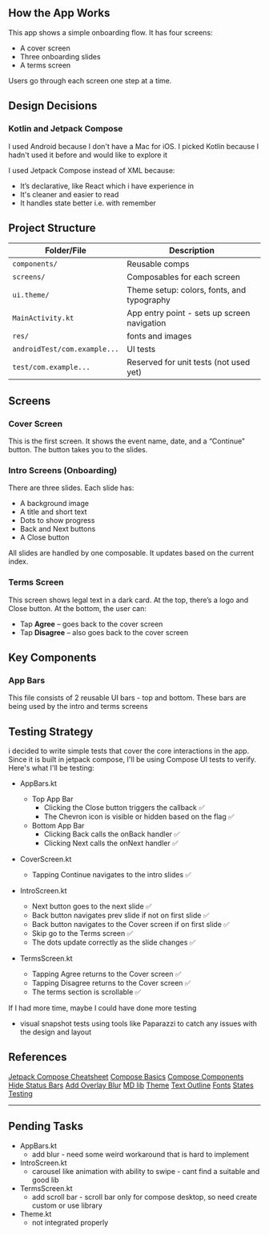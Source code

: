 ## How the App Works

This app shows a simple onboarding flow. It has four screens:
- A cover screen
- Three onboarding slides
- A terms screen

Users go through each screen one step at a time.

## Design Decisions

### Kotlin and Jetpack Compose

I used Android because I don't have a Mac for iOS. I picked Kotlin because I hadn't used it before and would like to explore it

I used Jetpack Compose instead of XML because:
- It’s declarative, like React which i have experience in
- It's cleaner and easier to read
- It handles state better i.e. with remember

## Project Structure
| Folder/File                  | Description                                  |
| ---------------------------- |----------------------------------------------|
| `components/`                | Reusable comps                               |
| `screens/`                   | Composables for each screen                  |
| `ui.theme/`                  | Theme setup: colors, fonts, and typography   |
| `MainActivity.kt`            | App entry point - sets up  screen navigation |
| `res/`                       | fonts and images                             |
| `androidTest/com.example...` | UI tests                                     |
| `test/com.example...`        | Reserved for unit tests (not used yet)       |

## Screens

### Cover Screen

This is the first screen. It shows the event name, date, and a “Continue” button. The button takes you to the slides.

### Intro Screens (Onboarding)

There are three slides. Each slide has:
- A background image
- A title and short text
- Dots to show progress
- Back and Next buttons
- A Close button

All slides are handled by one composable. It updates based on the current index.

### Terms Screen

This screen shows legal text in a dark card. At the top, there’s a logo and Close button. At the bottom, the user can:

- Tap **Agree** – goes back to the cover screen
- Tap **Disagree** – also goes back to the cover screen

## Key Components

### App Bars

This file consists of 2 reusable UI bars - top and bottom. These bars are being used by the intro and terms screens

## Testing Strategy
i decided to write simple tests that cover the core interactions in the app. Since it is built in jetpack compose, I'll be using Compose UI tests to verify. Here's what I'll be testing:

- AppBars.kt
  - Top App Bar
    - Clicking the Close button triggers the callback ✅
    - The Chevron icon is visible or hidden based on the flag ✅
  - Bottom App Bar
    - Clicking Back calls the onBack handler ✅
    - Clicking Next calls the onNext handler ✅

- CoverScreen.kt
  - Tapping Continue navigates to the intro slides ✅

- IntroScreen.kt
  - Next button goes to the next slide ✅
  - Back button navigates prev slide if not on first slide ✅
  - Back button navigates to the Cover screen if on first slide ✅
  - Skip go to the Terms screen ✅
  - The dots update correctly as the slide changes ✅
  
- TermsScreen.kt
  - Tapping Agree returns to the Cover screen ✅
  - Tapping Disagree returns to the Cover screen ✅
  - The terms section is scrollable ✅

If I had more time, maybe I could have done more testing
- visual snapshot tests using tools like Paparazzi to catch any issues with the design and layout

## References

[Jetpack Compose Cheatsheet](https://blog.stackademic.com/jetpack-compose-cheatsheet-your-quick-guide-to-modern-android-ui-development-0f24b5d6b7fe)
[Compose Basics](https://developer.android.com/codelabs/jetpack-compose-basics#0)
[Compose Components](https://developer.android.com/develop/ui/compose/components)
[Hide Status Bars](https://developer.android.com/develop/ui/views/layout/immersive)
[Add Overlay Blur](https://timilehin-ty.medium.com/an-overlay-blur-with-androids-jetpack-compose-is-harder-than-it-should-be-e4e4e983cd11)
[MD lib](https://github.com/jeziellago/compose-markdown)
[Theme](https://medium.com/@riztech.dev/theming-and-styling-in-jetpack-compose-with-materialtheme-c0c8254d8404)
[Text Outline](https://stackoverflow.com/questions/66958260/how-to-outline-text-in-jetpack-compose)
[Fonts](https://developer.android.com/develop/ui/compose/text/fonts)
[States](https://medium.com/mobile-innovation-network/understanding-the-difference-between-remember-and-remembersaveable-in-jetpack-compose-29d7231053e5)
[Testing](https://developer.android.com/develop/ui/compose/testing/testing-cheatsheet)

---

## Pending Tasks
- AppBars.kt
  - add blur - need some weird workaround that is hard to implement
- IntroScreen.kt
  - carousel like animation with ability to swipe - cant find a suitable and good lib
- TermsScreen.kt
  - add scroll bar - scroll bar only for compose desktop, so need create custom or use library
- Theme.kt
  - not integrated properly